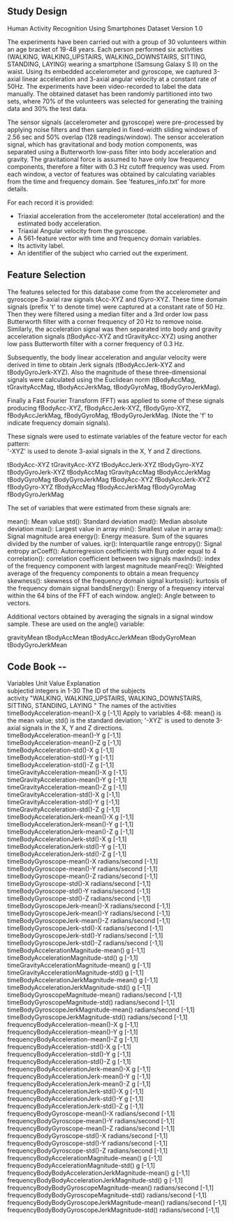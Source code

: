 ## Study Design

Human Activity Recognition Using Smartphones Dataset
Version 1.0

The experiments have been carried out with a group of 30 volunteers within an age bracket of 19-48 years. Each person performed six activities (WALKING, WALKING_UPSTAIRS, WALKING_DOWNSTAIRS, SITTING, STANDING, LAYING) wearing a smartphone (Samsung Galaxy S II) on the waist. Using its embedded accelerometer and gyroscope, we captured 3-axial linear acceleration and 3-axial angular velocity at a constant rate of 50Hz. The experiments have been video-recorded to label the data manually. The obtained dataset has been randomly partitioned into two sets, where 70% of the volunteers was selected for generating the training data and 30% the test data. 

The sensor signals (accelerometer and gyroscope) were pre-processed by applying noise filters and then sampled in fixed-width sliding windows of 2.56 sec and 50% overlap (128 readings/window). The sensor acceleration signal, which has gravitational and body motion components, was separated using a Butterworth low-pass filter into body acceleration and gravity. The gravitational force is assumed to have only low frequency components, therefore a filter with 0.3 Hz cutoff frequency was used. From each window, a vector of features was obtained by calculating variables from the time and frequency domain. See 'features_info.txt' for more details. 

For each record it is provided:

- Triaxial acceleration from the accelerometer (total acceleration) and the estimated body acceleration.
- Triaxial Angular velocity from the gyroscope. 
- A 561-feature vector with time and frequency domain variables. 
- Its activity label. 
- An identifier of the subject who carried out the experiment.

## Feature Selection 

The features selected for this database come from the accelerometer and gyroscope 3-axial raw signals tAcc-XYZ and tGyro-XYZ. These time domain signals (prefix 't' to denote time) were captured at a constant rate of 50 Hz. Then they were filtered using a median filter and a 3rd order low pass Butterworth filter with a corner frequency of 20 Hz to remove noise. Similarly, the acceleration signal was then separated into body and gravity acceleration signals (tBodyAcc-XYZ and tGravityAcc-XYZ) using another low pass Butterworth filter with a corner frequency of 0.3 Hz. 

Subsequently, the body linear acceleration and angular velocity were derived in time to obtain Jerk signals (tBodyAccJerk-XYZ and tBodyGyroJerk-XYZ). Also the magnitude of these three-dimensional signals were calculated using the Euclidean norm (tBodyAccMag, tGravityAccMag, tBodyAccJerkMag, tBodyGyroMag, tBodyGyroJerkMag). 

Finally a Fast Fourier Transform (FFT) was applied to some of these signals producing fBodyAcc-XYZ, fBodyAccJerk-XYZ, fBodyGyro-XYZ, fBodyAccJerkMag, fBodyGyroMag, fBodyGyroJerkMag. (Note the 'f' to indicate frequency domain signals). 

These signals were used to estimate variables of the feature vector for each pattern:  
'-XYZ' is used to denote 3-axial signals in the X, Y and Z directions.

tBodyAcc-XYZ
tGravityAcc-XYZ
tBodyAccJerk-XYZ
tBodyGyro-XYZ
tBodyGyroJerk-XYZ
tBodyAccMag
tGravityAccMag
tBodyAccJerkMag
tBodyGyroMag
tBodyGyroJerkMag
fBodyAcc-XYZ
fBodyAccJerk-XYZ
fBodyGyro-XYZ
fBodyAccMag
fBodyAccJerkMag
fBodyGyroMag
fBodyGyroJerkMag

The set of variables that were estimated from these signals are: 

mean(): Mean value
std(): Standard deviation
mad(): Median absolute deviation 
max(): Largest value in array
min(): Smallest value in array
sma(): Signal magnitude area
energy(): Energy measure. Sum of the squares divided by the number of values. 
iqr(): Interquartile range 
entropy(): Signal entropy
arCoeff(): Autorregresion coefficients with Burg order equal to 4
correlation(): correlation coefficient between two signals
maxInds(): index of the frequency component with largest magnitude
meanFreq(): Weighted average of the frequency components to obtain a mean frequency
skewness(): skewness of the frequency domain signal 
kurtosis(): kurtosis of the frequency domain signal 
bandsEnergy(): Energy of a frequency interval within the 64 bins of the FFT of each window.
angle(): Angle between to vectors.

Additional vectors obtained by averaging the signals in a signal window sample. These are used on the angle() variable:

gravityMean
tBodyAccMean
tBodyAccJerkMean
tBodyGyroMean
tBodyGyroJerkMean

## Code Book --
Variables	Unit	Value	Explanation					
subjectid		integers in 1-30	The ID of the subjects					
activity		"WALKING, WALKING_UPSTAIRS, WALKING_DOWNSTAIRS, SITTING, STANDING, LAYING
"	The names of the activities					
timeBodyAcceleration-mean()-X	g	[-1,1]	Apply to variables 4-68: mean() is the mean value; std() is the standard deviation; '-XYZ' is used to denote 3-axial signals in the X, Y and Z directions.					
timeBodyAcceleration-mean()-Y	g	[-1,1]						
timeBodyAcceleration-mean()-Z	g	[-1,1]						
timeBodyAcceleration-std()-X	g	[-1,1]						
timeBodyAcceleration-std()-Y	g	[-1,1]						
timeBodyAcceleration-std()-Z	g	[-1,1]						
timeGravityAcceleration-mean()-X	g	[-1,1]						
timeGravityAcceleration-mean()-Y	g	[-1,1]						
timeGravityAcceleration-mean()-Z	g	[-1,1]						
timeGravityAcceleration-std()-X	g	[-1,1]						
timeGravityAcceleration-std()-Y	g	[-1,1]						
timeGravityAcceleration-std()-Z	g	[-1,1]						
timeBodyAccelerationJerk-mean()-X	g	[-1,1]						
timeBodyAccelerationJerk-mean()-Y	g	[-1,1]						
timeBodyAccelerationJerk-mean()-Z	g	[-1,1]						
timeBodyAccelerationJerk-std()-X	g	[-1,1]						
timeBodyAccelerationJerk-std()-Y	g	[-1,1]						
timeBodyAccelerationJerk-std()-Z	g	[-1,1]						
timeBodyGyroscope-mean()-X	radians/second	[-1,1]						
timeBodyGyroscope-mean()-Y	radians/second	[-1,1]						
timeBodyGyroscope-mean()-Z	radians/second	[-1,1]						
timeBodyGyroscope-std()-X	radians/second	[-1,1]						
timeBodyGyroscope-std()-Y	radians/second	[-1,1]						
timeBodyGyroscope-std()-Z	radians/second	[-1,1]						
timeBodyGyroscopeJerk-mean()-X	radians/second	[-1,1]						
timeBodyGyroscopeJerk-mean()-Y	radians/second	[-1,1]						
timeBodyGyroscopeJerk-mean()-Z	radians/second	[-1,1]						
timeBodyGyroscopeJerk-std()-X	radians/second	[-1,1]						
timeBodyGyroscopeJerk-std()-Y	radians/second	[-1,1]						
timeBodyGyroscopeJerk-std()-Z	radians/second	[-1,1]						
timeBodyAccelerationMagnitude-mean()	g	[-1,1]						
timeBodyAccelerationMagnitude-std()	g	[-1,1]						
timeGravityAccelerationMagnitude-mean()	g	[-1,1]						
timeGravityAccelerationMagnitude-std()	g	[-1,1]						
timeBodyAccelerationJerkMagnitude-mean()	g	[-1,1]						
timeBodyAccelerationJerkMagnitude-std()	g	[-1,1]						
timeBodyGyroscopeMagnitude-mean()	radians/second	[-1,1]						
timeBodyGyroscopeMagnitude-std()	radians/second	[-1,1]						
timeBodyGyroscopeJerkMagnitude-mean()	radians/second	[-1,1]						
timeBodyGyroscopeJerkMagnitude-std()	radians/second	[-1,1]						
frequencyBodyAcceleration-mean()-X	g	[-1,1]						
frequencyBodyAcceleration-mean()-Y	g	[-1,1]						
frequencyBodyAcceleration-mean()-Z	g	[-1,1]						
frequencyBodyAcceleration-std()-X	g	[-1,1]						
frequencyBodyAcceleration-std()-Y	g	[-1,1]						
frequencyBodyAcceleration-std()-Z	g	[-1,1]						
frequencyBodyAccelerationJerk-mean()-X	g	[-1,1]						
frequencyBodyAccelerationJerk-mean()-Y	g	[-1,1]						
frequencyBodyAccelerationJerk-mean()-Z	g	[-1,1]						
frequencyBodyAccelerationJerk-std()-X	g	[-1,1]						
frequencyBodyAccelerationJerk-std()-Y	g	[-1,1]						
frequencyBodyAccelerationJerk-std()-Z	g	[-1,1]						
frequencyBodyGyroscope-mean()-X	radians/second	[-1,1]						
frequencyBodyGyroscope-mean()-Y	radians/second	[-1,1]						
frequencyBodyGyroscope-mean()-Z	radians/second	[-1,1]						
frequencyBodyGyroscope-std()-X	radians/second	[-1,1]						
frequencyBodyGyroscope-std()-Y	radians/second	[-1,1]						
frequencyBodyGyroscope-std()-Z	radians/second	[-1,1]						
frequencyBodyAccelerationMagnitude-mean()	g	[-1,1]						
frequencyBodyAccelerationMagnitude-std()	g	[-1,1]						
frequencyBodyBodyAccelerationJerkMagnitude-mean()	g	[-1,1]						
frequencyBodyBodyAccelerationJerkMagnitude-std()	g	[-1,1]						
frequencyBodyBodyGyroscopeMagnitude-mean()	radians/second	[-1,1]						
frequencyBodyBodyGyroscopeMagnitude-std()	radians/second	[-1,1]						
frequencyBodyBodyGyroscopeJerkMagnitude-mean()	radians/second	[-1,1]						
frequencyBodyBodyGyroscopeJerkMagnitude-std()	radians/second	[-1,1]						
